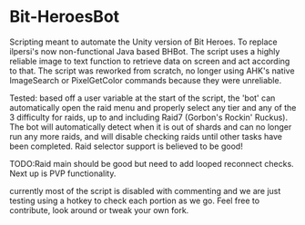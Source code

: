 # Bit-HeroesBot
Scripting meant to automate the Unity version of Bit Heroes. To replace ilpersi's now non-functional Java based BHBot. The script uses a highly reliable image to text function to retrieve data on screen and act according to that. The script was reworked from scratch, no longer using AHK's native ImageSearch or PixelGetColor commands because they were unreliable. 

Tested: 
based off a user variable at the start of the script, the 'bot' can  automatically open the raid menu and properly select any tier and any of the 3 difficulty for raids, up to and including Raid7 (Gorbon's Rockin' Ruckus).
The bot will automatically detect when it is out of shards and can no longer run any more raids, and will disable checking raids until other tasks have been completed.
Raid selector support is believed to be good!


TODO:Raid main should be good but need to add looped reconnect checks.
Next up is PVP functionality.

currently most of the script is disabled with commenting and we are just testing using a hotkey to check each portion as we go. Feel free to contribute, look around or tweak your own fork.
